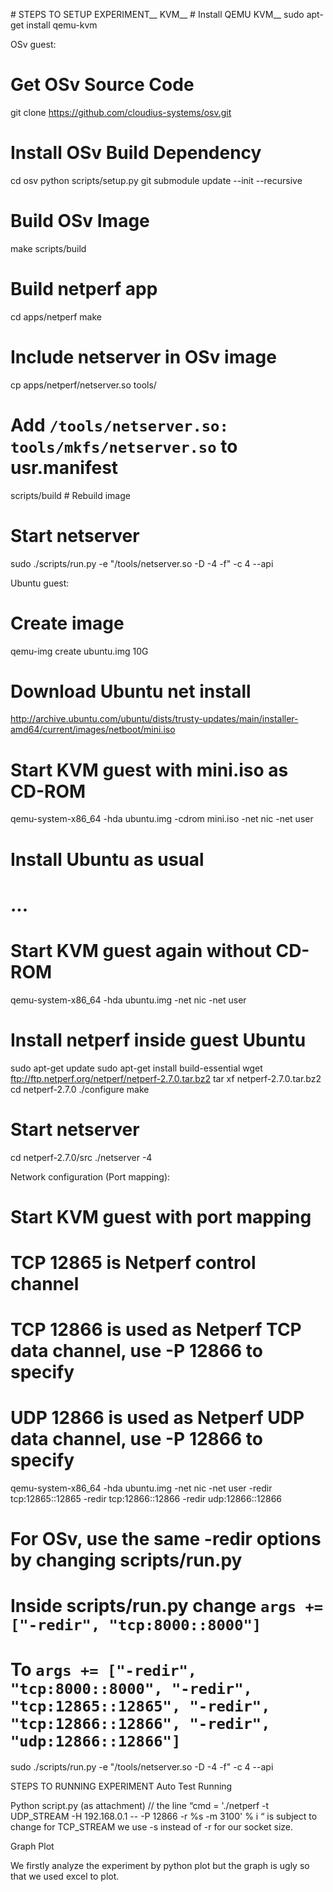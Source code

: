 \# STEPS TO SETUP EXPERIMENT__
KVM__
\# Install QEMU KVM__
sudo apt-get install qemu-kvm

OSv guest:
# Get OSv Source Code
git clone https://github.com/cloudius-systems/osv.git
# Install OSv Build Dependency
cd osv
python scripts/setup.py
git submodule update --init --recursive
# Build OSv Image
make
scripts/build
# Build netperf app
cd apps/netperf
make
# Include netserver in OSv image
cp apps/netperf/netserver.so tools/
# Add `/tools/netserver.so: tools/mkfs/netserver.so` to usr.manifest
scripts/build # Rebuild image
# Start netserver
sudo ./scripts/run.py  -e "/tools/netserver.so -D -4 -f" -c 4 --api

Ubuntu guest:
# Create image
qemu-img create ubuntu.img 10G
# Download Ubuntu net install
http://archive.ubuntu.com/ubuntu/dists/trusty-updates/main/installer-amd64/current/images/netboot/mini.iso
# Start KVM guest with mini.iso as CD-ROM
qemu-system-x86_64 -hda ubuntu.img -cdrom mini.iso -net nic -net user
# Install Ubuntu as usual
# ...
# Start KVM guest again without CD-ROM
qemu-system-x86_64 -hda ubuntu.img -net nic -net user
# Install netperf inside guest Ubuntu
sudo apt-get update
sudo apt-get install build-essential
wget ftp://ftp.netperf.org/netperf/netperf-2.7.0.tar.bz2
tar xf netperf-2.7.0.tar.bz2
cd netperf-2.7.0
./configure
make
# Start netserver
cd netperf-2.7.0/src
./netserver -4

Network configuration (Port mapping):
# Start KVM guest with port mapping
# TCP 12865 is Netperf control channel
# TCP 12866 is used as Netperf TCP data channel, use -P 12866 to specify 
# UDP 12866 is used as Netperf UDP data channel, use -P 12866 to specify
qemu-system-x86_64 -hda ubuntu.img -net nic -net user -redir tcp:12865::12865  -redir tcp:12866::12866  -redir udp:12866::12866
# For OSv, use the same -redir options by changing scripts/run.py
# Inside scripts/run.py change `args += ["-redir", "tcp:8000::8000"]`
# To `args += ["-redir", "tcp:8000::8000", "-redir", "tcp:12865::12865", "-redir", "tcp:12866::12866", "-redir", "udp:12866::12866"]`
sudo ./scripts/run.py  -e "/tools/netserver.so -D -4 -f" -c 4 --api

STEPS TO RUNNING EXPERIMENT
Auto Test Running

Python script.py (as attachment)
// the line “cmd = './netperf -t UDP_STREAM -H 192.168.0.1 -- -P 12866 -r %s  -m 3100' % i “ is subject to change for TCP_STREAM we use -s instead of -r for our socket size.

Graph Plot

We firstly analyze the experiment by python plot but the graph is ugly so that we used excel to plot.



